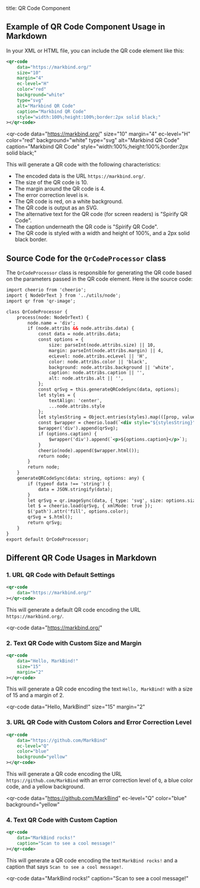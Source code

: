 <frontmatter>
  title: QR Code Component
</frontmatter>

<br>

## Example of QR Code Component Usage in Markdown

In your XML or HTML file, you can include the QR code element like this:

```xml
<qr-code 
    data="https://markbind.org/"
    size="10"
    margin="4"
    ec-level="H"
    color="red"
    background="white"
    type="svg"
    alt="Markbind QR Code"
    caption="Markbind QR Code"
    style="width:100%;height:100%;border:2px solid black;"
></qr-code>
```

<qr-code 
    data="https://markbind.org/"
    size="10"
    margin="4"
    ec-level="H"
    color="red"
    background="white"
    type="svg"
    alt="Markbind QR Code"
    caption="Markbind QR Code"
    style="width:100%;height:100%;border:2px solid black;"
></qr-code>

This will generate a QR code with the following characteristics:
- The encoded data is the URL `https://markbind.org/`.
- The size of the QR code is 10.
- The margin around the QR code is 4.
- The error correction level is `H`.
- The QR code is red, on a white background.
- The QR code is output as an SVG.
- The alternative text for the QR code (for screen readers) is "Spirify QR Code".
- The caption underneath the QR code is "Spirify QR Code".
- The QR code is styled with a width and height of 100%, and a 2px solid black border.

## Source Code for the `QrCodeProcessor` class

The `QrCodeProcessor` class is responsible for generating the QR code based on the parameters passed in the QR code element. Here is the source code:

```xml
import cheerio from 'cheerio';
import { NodeOrText } from '../utils/node';
import qr from 'qr-image';

class QrCodeProcessor {
    process(node: NodeOrText) {
        node.name = 'div';
        if (node.attribs && node.attribs.data) {
            const data = node.attribs.data;
            const options = {
                size: parseInt(node.attribs.size) || 10,
                margin: parseInt(node.attribs.margin) || 4,
                ecLevel: node.attribs.ecLevel || 'H',
                color: node.attribs.color || 'black',
                background: node.attribs.background || 'white',
                caption: node.attribs.caption || '',
                alt: node.attribs.alt || '',
            };
            const qrSvg = this.generateQRCodeSync(data, options);
            let styles = {
                textAlign: 'center',
                ...node.attribs.style
            };
            let stylesString = Object.entries(styles).map(([prop, value]) => `${prop}: ${value}`).join('; ');
            const $wrapper = cheerio.load(`<div style="${stylesString}"></div>`);
            $wrapper('div').append(qrSvg);
            if (options.caption) {
                $wrapper('div').append(`<p>${options.caption}</p>`);
            }
            cheerio(node).append($wrapper.html());
            return node;
        }
        return node;
    }
    generateQRCodeSync(data: string, options: any) {
        if (typeof data !== 'string') {
            data = JSON.stringify(data);
        }
        let qrSvg = qr.imageSync(data, { type: 'svg', size: options.size, margin: options.margin, ec_level: options.ecLevel });
        let $ = cheerio.load(qrSvg, { xmlMode: true });
        $('path').attr('fill', options.color);
        qrSvg = $.html();
        return qrSvg;
    }
}
export default QrCodeProcessor;
```




## Different QR Code Usages in Markdown

### 1. URL QR Code with Default Settings

```xml
<qr-code 
    data="https://markbind.org/"
></qr-code>
```

This will generate a default QR code encoding the URL `https://markbind.org/`.

<qr-code 
    data="https://markbind.org/"
></qr-code>

### 2. Text QR Code with Custom Size and Margin


```xml
<qr-code 
    data="Hello, MarkBind!"
    size="15"
    margin="2"
></qr-code>
```

This will generate a QR code encoding the text `Hello, MarkBind!` with a size of 15 and a margin of 2.

<qr-code 
    data="Hello, MarkBind!"
    size="15"
    margin="2"
></qr-code>


### 3. URL QR Code with Custom Colors and Error Correction Level

```xml
<qr-code 
    data="https://github.com/MarkBind"
    ec-level="Q"
    color="blue"
    background="yellow"
></qr-code>
```

This will generate a QR code encoding the URL `https://github.com/MarkBind` with an error correction level of `Q`, a blue color code, and a yellow background.

<qr-code 
    data="https://github.com/MarkBind"
    ec-level="Q"
    color="blue"
    background="yellow"
></qr-code>


### 4. Text QR Code with Custom Caption


```xml
<qr-code 
    data="MarkBind rocks!"
    caption="Scan to see a cool message!"
></qr-code>
```

This will generate a QR code encoding the text `MarkBind rocks!` and a caption that says `Scan to see a cool message!`.

<qr-code 
    data="MarkBind rocks!"
    caption="Scan to see a cool message!"
></qr-code>

